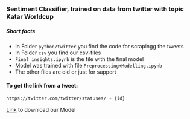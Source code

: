 ### Sentiment Classifier, trained on data from twitter with topic Katar Worldcup
##### Short facts

- In Folder ``` python/twitter ``` you find the code for scrapingg the tweets 
- In Folder ``` csv ``` you find our csv-files
- ``` Final_insights.ipynb ``` is the file with the final model
- Model was trained with file ``` Preprocessing+Modelling.ipynb ```
- The other files are old or just for support

#### To get the link from a tweet:
    
    https://twitter.com/twitter/statuses/ + {id} 

    
[Link](https://drive.google.com/file/d/1yH7FQiR_Bw0d_TGbC6ik3jEDEgyv3x2H/view?usp=sharing
) to download our Model 

